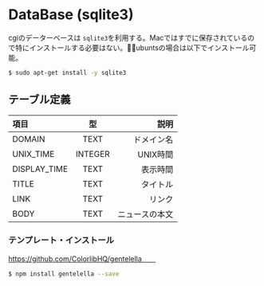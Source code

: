 # DataBase (sqlite3)
cgiのデーターベースは `sqlite3`を利用する。Macではすでに保存されているので特にインストールする必要はない。ubuntsの場合は以下でインストール可能。

```bash
$ sudo apt-get install -y sqlite3
```

## テーブル定義

| 項目 | 型| 説明 |
| :---         |     :---:      |          ---: |
| DOMAIN   | TEXT   | ドメイン名   |
| UNIX_TIME   | INTEGER   | UNIX時間  |
| DISPLAY_TIME  | TEXT  | 表示時間 |
| TITLE | TEXT |タイトル|
| LINK | TEXT |リンク|
| BODY | TEXT |ニュースの本文|

### テンプレート・インストール  
https://github.com/ColorlibHQ/gentelella　　
```bash
$ npm install gentelella --save
```